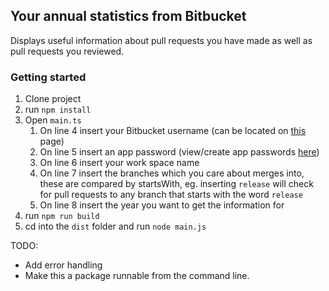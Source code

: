 ## Your annual statistics from Bitbucket

Displays useful information about pull requests you have made as well as pull requests you reviewed.

### Getting started

1. Clone project
2. run `npm install`
3. Open `main.ts`
    1. On line 4 insert your Bitbucket username (can be located on [this](https://bitbucket.org/account/settings/) page)
    2. On line 5 insert an app password (view/create app passwords [here](https://bitbucket.org/account/settings/app-passwords/))
    3. On line 6 insert your work space name
    4. On line 7 insert the branches which you care about merges into, these are compared by startsWith, eg. inserting `release` will check for pull requests to any branch that starts with the word `release`
    5. On line 8 insert the year you want to get the information for
4. run `npm run build`
5. cd into the `dist` folder and run `node main.js`

TODO:

-   Add error handling
-   Make this a package runnable from the command line.
